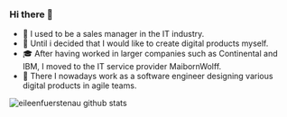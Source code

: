 ### Hi there 👋

-  :briefcase: I used to be a sales manager in the IT industry. 
- 🌱 Until i decided that I would like to create digital products myself. 
- :mortar_board: After having worked in larger companies such as Continental and IBM, I moved to the IT service provider MaibornWolff. 
- :tada: There I nowadays work as a software engineer designing various digital products in agile teams. 

![eileenfuerstenau github stats](https://github-readme-stats.vercel.app/api?username=eileenfuerstenau&show_icons=true&hide_border=true)

